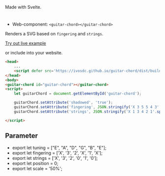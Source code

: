 Made with Svelte.

# <guitar-chord />
- Web-component: `<guitar-chord></guitar-chord>`

Renders a SVG based on `fingering` and `strings`.

[Try out live example](https://ivosdc.github.io/guitar-chord/dist "Guitar tuner Example")

or include into your website.
```html
<head>
    ...
    <script defer src='https://ivosdc.github.io/guitar-chord/dist/build/guitar-chord.js'></script>
</head>
<body>
<guitar-chord id="guitar-chord"></guitar-chord>
<script>
    let guitarChord = document.getElementById('guitar-chord');

    guitarChord.setAttribute('shadowed', 'true');
    guitarChord.setAttribute('fingering', JSON.stringify('X 3 5 5 4 3'.split(' ')));
    guitarChord.setAttribute('strings', JSON.stringify('X 1 3 4 2 1'.split(' ')));

</script>
```

## Parameter
-    export let tuning = ["E", "A", "D", "G", "B", "E"];
-    export let fingering = ['X', '3', '2', 'X', '1', 'X'];
-    export let strings = ['X', '3', '2', '0', '1', '0'];
-    export let position = 0;
-    export let scale = '50%';

